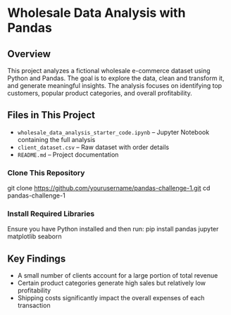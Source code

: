# Wholesale Data Analysis with Pandas

## Overview
This project analyzes a fictional wholesale e-commerce dataset using Python and Pandas. The goal is to explore the data, clean and transform it, and generate meaningful insights. The analysis focuses on identifying top customers, popular product categories, and overall profitability.

## Files in This Project
- `wholesale_data_analysis_starter_code.ipynb` – Jupyter Notebook containing the full analysis
- `client_dataset.csv` – Raw dataset with order details
- `README.md` – Project documentation


### Clone This Repository
git clone https://github.com/yourusername/pandas-challenge-1.git cd pandas-challenge-1


### Install Required Libraries
Ensure you have Python installed and then run:
pip install pandas jupyter matplotlib seaborn

## Key Findings
- A small number of clients account for a large portion of total revenue
- Certain product categories generate high sales but relatively low profitability
- Shipping costs significantly impact the overall expenses of each transaction

